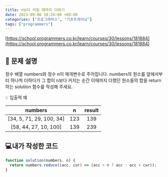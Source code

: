 ```yaml
---
title: n보다 커질 때까지 더하기
date: 2023-09-06 18:24:00 +09:00
categories: ["프로그래머스", "기초트레이닝"]
tags: ["programmers"]
---
```


[https://school.programmers.co.kr/learn/courses/30/lessons/181884](https://school.programmers.co.kr/learn/courses/30/lessons/181884)

## 📔 문제 설명

정수 배열 numbers와 정수 n이 매개변수로 주어집니다. numbers의 원소를 앞에서부터 하나씩 더하다가 그 합이 n보다 커지는 순간 이때까지 더했던 원소들의 합을 return 하는 solution 함수를 작성해 주세요.

💡 입출력 예

|         numbers          |  n  | result |
| :----------------------: | :-: | :----: |
| [34, 5, 71, 29, 100, 34] | 123 |  139   |
|  [58, 44, 27, 10, 100]   | 139 |  239   |

## 💻내가 작성한 코드

```js
function solution(numbers, n) {
  return numbers.reduce((acc, cur) => (acc > n ? acc : acc + cur));
}
```
